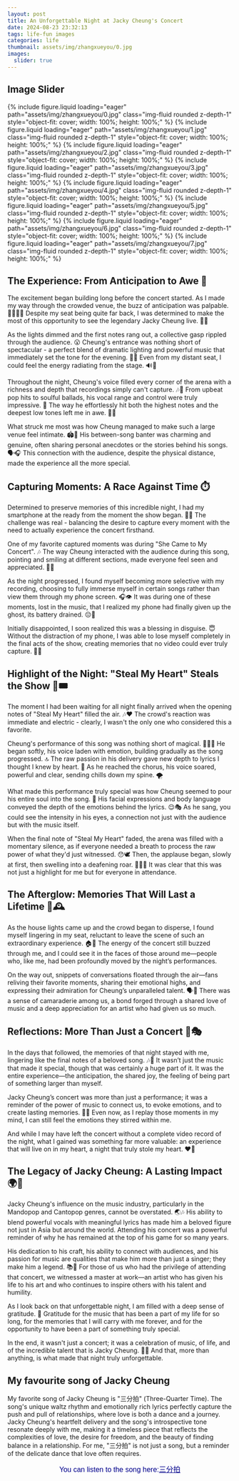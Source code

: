 ```yaml
---
layout: post
title: An Unforgettable Night at Jacky Cheung's Concert
date: 2024-08-23 23:32:13
tags: life-fun images
categories: life
thumbnail: assets/img/zhangxueyou/0.jpg
images:
  slider: true
---
```


## Image Slider

<swiper-container keyboard="true" navigation="true" pagination="true" pagination-clickable="true" pagination-dynamic-bullets="true" rewind="true">
  <swiper-slide>{% include figure.liquid loading="eager" path="assets/img/zhangxueyou/0.jpg" class="img-fluid rounded z-depth-1" style="object-fit: cover; width: 100%; height: 100%;" %}</swiper-slide>
  <swiper-slide>{% include figure.liquid loading="eager" path="assets/img/zhangxueyou/1.jpg" class="img-fluid rounded z-depth-1" style="object-fit: cover; width: 100%; height: 100%;" %}</swiper-slide>
  <swiper-slide>{% include figure.liquid loading="eager" path="assets/img/zhangxueyou/2.jpg" class="img-fluid rounded z-depth-1" style="object-fit: cover; width: 100%; height: 100%;" %}</swiper-slide>
  <swiper-slide>{% include figure.liquid loading="eager" path="assets/img/zhangxueyou/3.jpg" class="img-fluid rounded z-depth-1" style="object-fit: cover; width: 100%; height: 100%;" %}</swiper-slide>
  <swiper-slide>{% include figure.liquid loading="eager" path="assets/img/zhangxueyou/4.jpg" class="img-fluid rounded z-depth-1" style="object-fit: cover; width: 100%; height: 100%;" %}</swiper-slide>
  <swiper-slide>{% include figure.liquid loading="eager" path="assets/img/zhangxueyou/5.jpg" class="img-fluid rounded z-depth-1" style="object-fit: cover; width: 100%; height: 100%;" %}</swiper-slide>
  <swiper-slide>{% include figure.liquid loading="eager" path="assets/img/zhangxueyou/6.jpg" class="img-fluid rounded z-depth-1" style="object-fit: cover; width: 100%; height: 100%;" %}</swiper-slide>
  <swiper-slide>{% include figure.liquid loading="eager" path="assets/img/zhangxueyou/7.jpg" class="img-fluid rounded z-depth-1" style="object-fit: cover; width: 100%; height: 100%;" %}</swiper-slide>
 

</swiper-container>

## The Experience: From Anticipation to Awe 🎉

The excitement began building long before the concert started. As I made my way through the crowded venue, the buzz of anticipation was palpable. 🏃‍♂️🏃‍♀️ Despite my seat being quite far back, I was determined to make the most of this opportunity to see the legendary Jacky Cheung live. 🎤🌟

As the lights dimmed and the first notes rang out, a collective gasp rippled through the audience. 😮 Cheung's entrance was nothing short of spectacular - a perfect blend of dramatic lighting and powerful music that immediately set the tone for the evening. 🌆✨ Even from my distant seat, I could feel the energy radiating from the stage. 🔊💺

Throughout the night, Cheung's voice filled every corner of the arena with a richness and depth that recordings simply can't capture. 🎶📀 From upbeat pop hits to soulful ballads, his vocal range and control were truly impressive. 🎵 The way he effortlessly hit both the highest notes and the deepest low tones left me in awe. 🎼👏

What struck me most was how Cheung managed to make such a large venue feel intimate. 🏟️💖 His between-song banter was charming and genuine, often sharing personal anecdotes or the stories behind his songs. 🗣️🎧 This connection with the audience, despite the physical distance, made the experience all the more special.

## Capturing Moments: A Race Against Time ⏱️

Determined to preserve memories of this incredible night, I had my smartphone at the ready from the moment the show began. 📱👀 The challenge was real - balancing the desire to capture every moment with the need to actually experience the concert firsthand.

One of my favorite captured moments was during "She Came to My Concert". 🎶 The way Cheung interacted with the audience during this song, pointing and smiling at different sections, made everyone feel seen and appreciated. 🤳😄

As the night progressed, I found myself becoming more selective with my recording, choosing to fully immerse myself in certain songs rather than view them through my phone screen. 🎧👁️ It was during one of these moments, lost in the music, that I realized my phone had finally given up the ghost, its battery drained. 😔🔋

Initially disappointed, I soon realized this was a blessing in disguise. 😇 Without the distraction of my phone, I was able to lose myself completely in the final acts of the show, creating memories that no video could ever truly capture. 🎥❌

## Highlight of the Night: "Steal My Heart" Steals the Show 💖🎟️

The moment I had been waiting for all night finally arrived when the opening notes of "Steal My Heart" filled the air. 🎶❤️ The crowd's reaction was immediate and electric - clearly, I wasn't the only one who considered this a favorite.

Cheung's performance of this song was nothing short of magical. 🧙‍♂️✨ He began softly, his voice laden with emotion, building gradually as the song progressed. 🔝 The raw passion in his delivery gave new depth to lyrics I thought I knew by heart. 💬 As he reached the chorus, his voice soared, powerful and clear, sending chills down my spine. 🌪️

What made this performance truly special was how Cheung seemed to pour his entire soul into the song. 💓 His facial expressions and body language conveyed the depth of the emotions behind the lyrics. 😌🎭 As he sang, you could see the intensity in his eyes, a connection not just with the audience but with the music itself.

When the final note of "Steal My Heart" faded, the arena was filled with a momentary silence, as if everyone needed a breath to process the raw power of what they'd just witnessed. 😯🕊️ Then, the applause began, slowly at first, then swelling into a deafening roar. 👏👏👏 It was clear that this was not just a highlight for me but for everyone in attendance.

## The Afterglow: Memories That Will Last a Lifetime 🌟🕰️

As the house lights came up and the crowd began to disperse, I found myself lingering in my seat, reluctant to leave the scene of such an extraordinary experience. 🏠👀 The energy of the concert still buzzed through me, and I could see it in the faces of those around me—people who, like me, had been profoundly moved by the night’s performances.

On the way out, snippets of conversations floated through the air—fans reliving their favorite moments, sharing their emotional highs, and expressing their admiration for Cheung’s unparalleled talent. 🗣️🎼 There was a sense of camaraderie among us, a bond forged through a shared love of music and a deep appreciation for an artist who had given us so much.

## Reflections: More Than Just a Concert 🤔🎭

In the days that followed, the memories of that night stayed with me, lingering like the final notes of a beloved song. 🎶💭 It wasn’t just the music that made it special, though that was certainly a huge part of it. It was the entire experience—the anticipation, the shared joy, the feeling of being part of something larger than myself.

Jacky Cheung’s concert was more than just a performance; it was a reminder of the power of music to connect us, to evoke emotions, and to create lasting memories. 🌈💞 Even now, as I replay those moments in my mind, I can still feel the emotions they stirred within me.

And while I may have left the concert without a complete video record of the night, what I gained was something far more valuable: an experience that will live on in my heart, a night that truly stole my heart. ❤️🎼

## The Legacy of Jacky Cheung: A Lasting Impact 🌍🎵

Jacky Cheung's influence on the music industry, particularly in the Mandopop and Cantopop genres, cannot be overstated. 🌏🎶 His ability to blend powerful vocals with meaningful lyrics has made him a beloved figure not just in Asia but around the world. Attending his concert was a powerful reminder of why he has remained at the top of his game for so many years.

His dedication to his craft, his ability to connect with audiences, and his passion for music are qualities that make him more than just a singer; they make him a legend. 📚👑 For those of us who had the privilege of attending that concert, we witnessed a master at work—an artist who has given his life to his art and who continues to inspire others with his talent and humility.

As I look back on that unforgettable night, I am filled with a deep sense of gratitude. 🙏 Gratitude for the music that has been a part of my life for so long, for the memories that I will carry with me forever, and for the opportunity to have been a part of something truly special.

In the end, it wasn't just a concert; it was a celebration of music, of life, and of the incredible talent that is Jacky Cheung. 🎉🎈 And that, more than anything, is what made that night truly unforgettable.

## My favourite song of Jacky Cheung
My favorite song of Jacky Cheung is "三分拍" (Three-Quarter Time). The song's unique waltz rhythm and emotionally rich lyrics perfectly capture the push and pull of relationships, where love is both a dance and a journey. Jacky Cheung's heartfelt delivery and the song's introspective tone resonate deeply with me, making it a timeless piece that reflects the complexities of love, the desire for freedom, and the beauty of finding balance in a relationship. For me, "三分拍" is not just a song, but a reminder of the delicate dance that love often requires.

<div style="font-size: medium; text-align: center; font-family: 'Arial', sans-serif; color: darkblue">You can listen to the song here:<a href="http://163cn.tv/wKI7OSt" style="color: darkblue;">三分拍</a></div>

